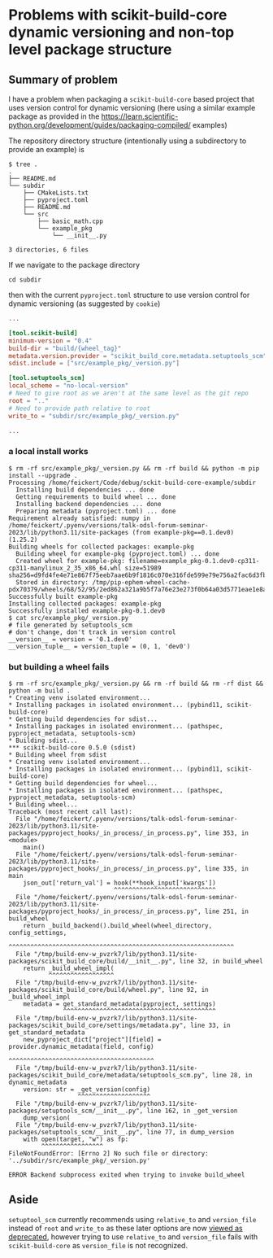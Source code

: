 # Problems with scikit-build-core dynamic versioning and non-top level package structure

## Summary of problem

I have a problem when packaging a `scikit-build-core` based project that uses version control for dynamic versioning (here using a similar example package as provided in the https://learn.scientific-python.org/development/guides/packaging-compiled/ examples)

The repository directory structure (intentionally using a subdirectory to provide an example) is

```console
$ tree .
.
├── README.md
└── subdir
    ├── CMakeLists.txt
    ├── pyproject.toml
    ├── README.md
    └── src
        ├── basic_math.cpp
        └── example_pkg
            └── __init__.py

3 directories, 6 files
```

If we navigate to the package directory

```
cd subdir
```

then with the current `pyproject.toml` structure to use version control for dynamic versioning (as suggested by `cookie`)

```toml
...

[tool.scikit-build]
minimum-version = "0.4"
build-dir = "build/{wheel_tag}"
metadata.version.provider = "scikit_build_core.metadata.setuptools_scm"
sdist.include = ["src/example_pkg/_version.py"]

[tool.setuptools_scm]
local_scheme = "no-local-version"
# Need to give root as we aren't at the same level as the git repo
root = ".."
# Need to provide path relative to root
write_to = "subdir/src/example_pkg/_version.py"

...
```

### a local install works

```console
$ rm -rf src/example_pkg/_version.py && rm -rf build && python -m pip install --upgrade .
Processing /home/feickert/Code/debug/sckit-build-core-example/subdir
  Installing build dependencies ... done
  Getting requirements to build wheel ... done
  Installing backend dependencies ... done
  Preparing metadata (pyproject.toml) ... done
Requirement already satisfied: numpy in /home/feickert/.pyenv/versions/talk-odsl-forum-seminar-2023/lib/python3.11/site-packages (from example-pkg==0.1.dev0) (1.25.2)
Building wheels for collected packages: example-pkg
  Building wheel for example-pkg (pyproject.toml) ... done
  Created wheel for example-pkg: filename=example_pkg-0.1.dev0-cp311-cp311-manylinux_2_35_x86_64.whl size=51989 sha256=d9fd4fe4e71e867f75eeb7aae6b9f1816c070e316fde599e79e756a2fac6d3fb
  Stored in directory: /tmp/pip-ephem-wheel-cache-pdx70379/wheels/68/52/95/2ed862a321a9b5f7a76e23e273f0b64a03d5771eae1e8a411f
Successfully built example-pkg
Installing collected packages: example-pkg
Successfully installed example-pkg-0.1.dev0
$ cat src/example_pkg/_version.py
# file generated by setuptools_scm
# don't change, don't track in version control
__version__ = version = '0.1.dev0'
__version_tuple__ = version_tuple = (0, 1, 'dev0')
```

### but building a wheel fails

```console
$ rm -rf src/example_pkg/_version.py && rm -rf build && rm -rf dist && python -m build .
* Creating venv isolated environment...
* Installing packages in isolated environment... (pybind11, scikit-build-core)
* Getting build dependencies for sdist...
* Installing packages in isolated environment... (pathspec, pyproject_metadata, setuptools-scm)
* Building sdist...
*** scikit-build-core 0.5.0 (sdist)
* Building wheel from sdist
* Creating venv isolated environment...
* Installing packages in isolated environment... (pybind11, scikit-build-core)
* Getting build dependencies for wheel...
* Installing packages in isolated environment... (pathspec, pyproject_metadata, setuptools-scm)
* Building wheel...
Traceback (most recent call last):
  File "/home/feickert/.pyenv/versions/talk-odsl-forum-seminar-2023/lib/python3.11/site-packages/pyproject_hooks/_in_process/_in_process.py", line 353, in <module>
    main()
  File "/home/feickert/.pyenv/versions/talk-odsl-forum-seminar-2023/lib/python3.11/site-packages/pyproject_hooks/_in_process/_in_process.py", line 335, in main
    json_out['return_val'] = hook(**hook_input['kwargs'])
                             ^^^^^^^^^^^^^^^^^^^^^^^^^^^^
  File "/home/feickert/.pyenv/versions/talk-odsl-forum-seminar-2023/lib/python3.11/site-packages/pyproject_hooks/_in_process/_in_process.py", line 251, in build_wheel
    return _build_backend().build_wheel(wheel_directory, config_settings,
           ^^^^^^^^^^^^^^^^^^^^^^^^^^^^^^^^^^^^^^^^^^^^^^^^^^^^^^^^^^^^^^
  File "/tmp/build-env-w_pvzrk7/lib/python3.11/site-packages/scikit_build_core/build/__init__.py", line 32, in build_wheel
    return _build_wheel_impl(
           ^^^^^^^^^^^^^^^^^^
  File "/tmp/build-env-w_pvzrk7/lib/python3.11/site-packages/scikit_build_core/build/wheel.py", line 92, in _build_wheel_impl
    metadata = get_standard_metadata(pyproject, settings)
               ^^^^^^^^^^^^^^^^^^^^^^^^^^^^^^^^^^^^^^^^^^
  File "/tmp/build-env-w_pvzrk7/lib/python3.11/site-packages/scikit_build_core/settings/metadata.py", line 33, in get_standard_metadata
    new_pyproject_dict["project"][field] = provider.dynamic_metadata(field, config)
                                           ^^^^^^^^^^^^^^^^^^^^^^^^^^^^^^^^^^^^^^^^
  File "/tmp/build-env-w_pvzrk7/lib/python3.11/site-packages/scikit_build_core/metadata/setuptools_scm.py", line 28, in dynamic_metadata
    version: str = _get_version(config)
                   ^^^^^^^^^^^^^^^^^^^^
  File "/tmp/build-env-w_pvzrk7/lib/python3.11/site-packages/setuptools_scm/__init__.py", line 162, in _get_version
    dump_version(
  File "/tmp/build-env-w_pvzrk7/lib/python3.11/site-packages/setuptools_scm/__init__.py", line 77, in dump_version
    with open(target, "w") as fp:
         ^^^^^^^^^^^^^^^^^
FileNotFoundError: [Errno 2] No such file or directory: '../subdir/src/example_pkg/_version.py'

ERROR Backend subprocess exited when trying to invoke build_wheel
```

## Aside

`setuptool_scm` currently recommends using `relative_to` and `version_file` instead of `root` and `write_to` as these later options are now [viewed as deprecated](https://github.com/pypa/setuptools_scm/blob/5b1c77b71ebf66413f3ecfea2222b5b3e0a26bcd/docs/config.md?plain=1#L36), however trying to use `relative_to` and `version_file` fails with `scikit-build-core` as `version_file` is not recognized.
